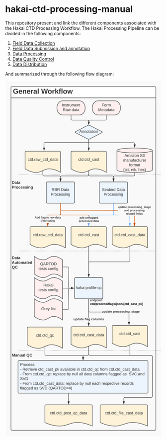 # hakai-ctd-processing-manual

This repository present and link the different components associated with the Hakai CTD Processing Workflow. The Hakai Processing Pipeline can be divided in the following components:

1. [Field Data Collection](1-field-data-collection.md)
1. [Field Data Submission and annotation](2-data-submission.md)
1. [Data Processing](3-data-processing.md)
1. [Data Quality Control](4-data-quality-control.md)
1. [Data Distribution](5-data-distribution.md)

And summarized through the following flow diagram:

<p align="center">
<img src="figures/Hakai-ctd-processing-workflow-figure-1-summary.png" alt="Summary Workflow" width="500"/>
</p>

